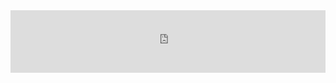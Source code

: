 <div style="margin:auto;overflow:hidden" class="framed-content framed-r-guide">
<iframe src="https://openml.github.io/openml-r/"
        class="framed-github framed-r" height="100vh" width="100%" frameborder="0" id="r_api_frame"
        allowfullscreen sandbox="allow-scripts allow-same-origin">
  <p> <a href="https://openml.github.io/openml-r/vignettes/OpenML.html">
    Fallback link for browsers that don't support iframes
  </a> </p>
</iframe>
</div>
